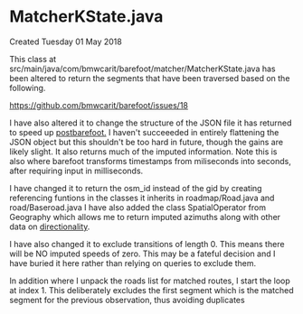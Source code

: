 # MatcherKState.java
Created Tuesday 01 May 2018

This class at src/main/java/com/bmwcarit/barefoot/matcher/MatcherKState.java has been altered to return the segments that have been traversed based on the following.

<https://github.com/bmwcarit/barefoot/issues/18>


I have also altered it to change the structure of the JSON file it has returned to speed up [postbarefoot.](../postbarefoot.md) I haven't succeeeded in entirely flattening the JSON object but this shouldn't be too hard in future, though the gains are likely slight.
It also returns much of the imputed information. 
Note this is also where barefoot transforms timestamps from miliseconds into seconds, after requiring input in milliseconds.

I have changed it to return the osm_id instead of the gid by creating referencing funtions in the classes it inherits in roadmap/Road.java and road/Baseroad.java
I have also added the class SpatialOperator from Geography which allows me to return imputed azimuths along with other data on [directionality](./directionality.md).

I have also changed it to exclude transitions of length 0. This means there will be NO imputed speeds of zero. This may be a fateful decision and I have buried it here rather than relying on queries to exclude them.

In addition where I unpack the roads list for matched routes, I start the loop at index 1. This deliberately excludes the first segment which is the matched segment for the previous observation, thus avoiding duplicates

